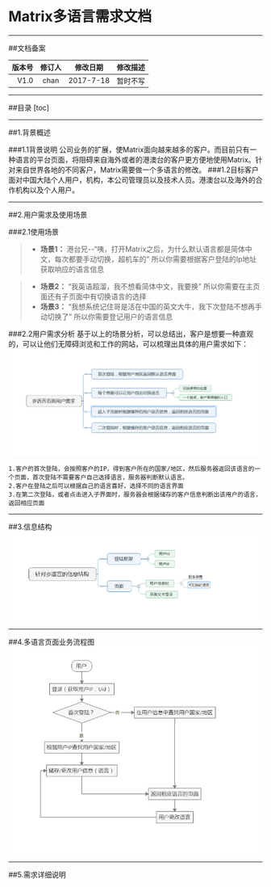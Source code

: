# Matrix多语言需求文档

---
##文档备案

| 版本号 | 修订人| 修改日期 | 修改描述|
|-------:|:-----:|:--------:|:-------:|
|V1.0    |chan   |2017-7-18 |        暂时不写 |


----
##目录
[toc]

----
##1.背景概述

###1.1背景说明
    公司业务的扩展，使Matrix面向越来越多的客户。而目前只有一种语言的平台页面，将阻碍来自海外或者的港澳台的客户更方便地使用Matrix。针对来自世界各地的不同客户，Matrix需要做一个多语言的修改。
###1.2目标客户
    面对中国大陆个人用户，机构，本公司管理员以及技术人员。港澳台以及海外的合作机构以及个人用户。
    
----
##2.用户需求及使用场景

###2.1使用场景
>* **场景1：**
港台兄--“咦，打开Matrix之后，为什么默认语言都是简体中文，每次都要手动切换，超机车的”
所以你需要根据客户登陆的Ip地址获取响应的语言信息

>* **场景2：**
“我英语超溜，我不想看简体中文，我要换”
所以你需要在主页面还有子页面中有切换语言的选择
>* **场景3：**
“我想系统记住哥是活在中国的英文大牛，我下次登陆不想再手动切换了”
所以你需要登记用户的语言信息

###2.2用户需求分析
基于以上的场景分析，可以总结出，客户是想要一种直观的，可以让他们无障碍浏览和工作的网站，可以梳理出具体的用户需求如下： 
![![](/assets/1503027180(1).jpg)](/assets/用户需求分析.jpg)

    1.客户的首次登陆，会按照客户的IP，得到客户所在的国家/地区，然后服务器返回该语言的一个页面，首次登陆不需要客户自己选择语言，服务器判断默认语言。
    2.客户在登陆之后可以根据自己的语言喜好，选择不同的语言界面
    3.在第二次登陆，或者点击进入子界面时，服务器会根据储存的客户信息判断出该用户的语言，返回相应页面
----

##3.信息结构
![](/assets/信息结构.jpg)

----

##4.多语言页面业务流程图
![](/assets/业务流程图.jpg)

----

##5.需求详细说明




